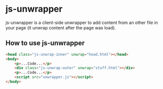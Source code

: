 # js-unwrapper

js-unwrapper is a client-side unwrapper to add content from an other file in your page (it unwrap content after the page was load).

How to use js-unwrapper
------------
```html
<head class="js-unwrap-inner" unwrap="head.html"></head>
<body>
    <p>...Code...</p>
    <div class="js-unwrap-outer" unwrap="stuff.html"></div>
    <p>...Code...</p>
    <script src="unwrapper.js"></script>
</body>
```
